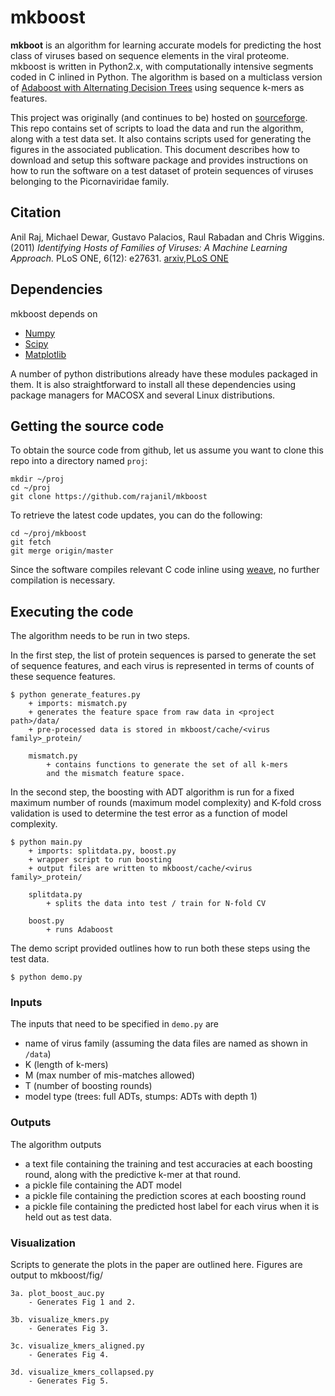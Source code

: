 # mkboost 

**mkboot** is an algorithm for learning accurate models for predicting the host class of
viruses based on sequence elements in the viral proteome. mkboost is written in Python2.x,
with computationally intensive segments coded in C inlined in Python.
The algorithm is based on a multiclass version of [Adaboost with Alternating Decision Trees](http://cseweb.ucsd.edu/~yfreund/papers/atrees.pdf) 
using sequence k-mers as features.

This project was originally (and continues to be) hosted on [sourceforge](http://mkboost.sourceforge.net/).
This repo contains set of scripts to load the data and run the algorithm, along with a test data set. 
It also contains scripts used for generating the figures in the associated publication. 
This document describes how to download and setup this software package and provides 
instructions on how to run the software on a test dataset of protein sequences of viruses
belonging to the Picornaviridae family.

## Citation

Anil Raj, Michael Dewar, Gustavo Palacios, Raul Rabadan and Chris Wiggins. (2011) *Identifying
Hosts of Families of Viruses: A Machine Learning Approach.* PLoS ONE, 6(12): e27631.
[arxiv](http://arxiv.org/abs/1105.5821),[PLoS ONE](http://www.plosone.org/article/info%3Adoi%2F10.1371%2Fjournal.pone.0027631)

## Dependencies

mkboost depends on 
+ [Numpy](http://www.numpy.org/)
+ [Scipy](http://www.scipy.org/)
+ [Matplotlib](http://www.matplotlib.org/)

A number of python distributions already have these modules packaged in them. It is also
straightforward to install all these dependencies using package managers for MACOSX 
and several Linux distributions.

## Getting the source code

To obtain the source code from github, let us assume you want to clone this repo into a
directory named `proj`:

    mkdir ~/proj
    cd ~/proj
    git clone https://github.com/rajanil/mkboost

To retrieve the latest code updates, you can do the following:

    cd ~/proj/mkboost
    git fetch
    git merge origin/master

Since the software compiles relevant C code inline using [weave](http://docs.scipy.org/doc/scipy-0.14.0/reference/tutorial/weave.html), 
no further compilation is necessary.

## Executing the code

The algorithm needs to be run in two steps. 

In the first step, the list of protein sequences
is parsed to generate the set of sequence features, and each virus is represented
in terms of counts of these sequence features. 

    $ python generate_features.py
        + imports: mismatch.py
        + generates the feature space from raw data in <project path>/data/
        + pre-processed data is stored in mkboost/cache/<virus family>_protein/

        mismatch.py
            + contains functions to generate the set of all k-mers
            and the mismatch feature space.

In the second step, the boosting with ADT
algorithm is run for a fixed maximum number of rounds (maximum model complexity) and
K-fold cross validation is used to determine the test error as a function of
model complexity.

    $ python main.py
        + imports: splitdata.py, boost.py
        + wrapper script to run boosting
        + output files are written to mkboost/cache/<virus family>_protein/

        splitdata.py
            + splits the data into test / train for N-fold CV

        boost.py
            + runs Adaboost

The demo script provided outlines how to run both these steps using the test data.

    $ python demo.py

### Inputs

The inputs that need to be specified in `demo.py` are
+   name of virus family (assuming the data files are named as shown in `/data`)
+   K (length of k-mers)
+   M (max number of mis-matches allowed)
+   T (number of boosting rounds)
+   model type (trees: full ADTs, stumps: ADTs with depth 1)

### Outputs

The algorithm outputs
+   a text file containing the training and test accuracies at each boosting
    round, along with the predictive k-mer at that round.
+   a pickle file containing the ADT model
+   a pickle file containing the prediction scores at each boosting round
+   a pickle file containing the predicted host label for each virus
    when it is held out as test data.

### Visualization

Scripts to generate the plots in the paper are outlined here.
Figures are output to mkboost/fig/

    3a. plot_boost_auc.py
        - Generates Fig 1 and 2.

    3b. visualize_kmers.py
        - Generates Fig 3.

    3c. visualize_kmers_aligned.py
        - Generates Fig 4.

    3d. visualize_kmers_collapsed.py
        - Generates Fig 5.
